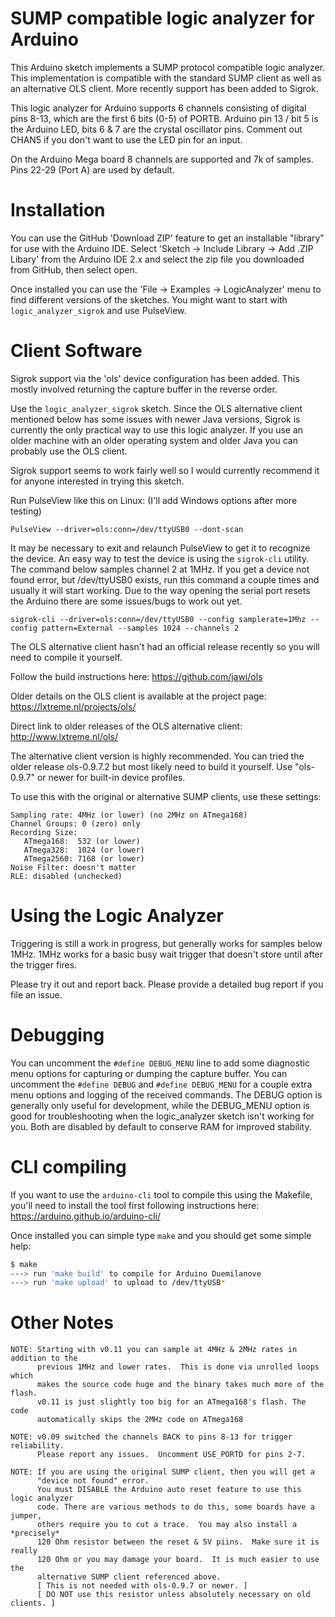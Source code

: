 SUMP compatible logic analyzer for Arduino
==========================================

This Arduino sketch implements a SUMP protocol compatible logic analyzer.
This implementation is compatible with the standard SUMP client as well as
an alternative OLS client.  More recently support has been added to Sigrok.

This logic analyzer for Arduino supports 6 channels consisting of digital
pins 8-13, which are the first 6 bits (0-5) of PORTB.
Arduino pin 13 / bit 5 is the Arduino LED, bits 6 & 7 are the crystal
oscillator pins. Comment out CHAN5 if you don't want to use the
LED pin for an input.

On the Arduino Mega board 8 channels are supported and 7k of samples.
Pins 22-29 (Port A) are used by default.

Installation
============

You can use the GitHub 'Download ZIP' feature to get an installable "library"
for use with the Arduino IDE.  Select 'Sketch -> Include Library -> Add .ZIP Libary'
from the Arduino IDE 2.x and select the zip file you downloaded from GitHub, then select open.

Once installed you can use the 'File -> Examples -> LogicAnalyzer' menu to find
different versions of the sketches.  You might want to start with `logic_analyzer_sigrok`
and use PulseView.

Client Software
===============

Sigrok support via the 'ols' device configuration has been added. This
mostly involved returning the capture buffer in the reverse order.

Use the `logic_analyzer_sigrok` sketch.  Since the OLS alternative client
mentioned below has some issues with newer Java versions, Sigrok is currently
the only practical way to use this logic analyzer.  If you use an older machine
with an older operating system and older Java you can probably use the OLS client.

Sigrok support seems to work fairly well so I would currently recommend it for
anyone interested in trying this sketch.

Run PulseView like this on Linux: (I'll add Windows options after more testing)
```
PulseView --driver=ols:conn=/dev/ttyUSB0 --dont-scan
```

It may be necessary to exit and relaunch PulseView to get it to recognize the device.
An easy way to test the device is using the `sigrok-cli` utility. The command below
samples channel 2 at 1MHz.  If you get a device not found error, but /dev/ttyUSB0 exists,
run this command a couple times and usually it will start working. Due to the way opening
the serial port resets the Arduino there are some issues/bugs to work out yet.
```
sigrok-cli --driver=ols:conn=/dev/ttyUSB0 --config samplerate=1Mhz --config pattern=External --samples 1024 --channels 2
```

The OLS alternative client hasn't had an official release recently so you will
need to compile it yourself.

Follow the build instructions here: https://github.com/jawi/ols


Older details on the OLS client is available at the project page:
https://lxtreme.nl/projects/ols/

Direct link to older releases of the OLS alternative client:
http://www.lxtreme.nl/ols/

The alternative client version is highly recommended.  You can tried the older
release ols-0.9.7.2 but most likely need to build it yourself. Use "ols-0.9.7"
or newer for built-in device profiles.

To use this with the original or alternative SUMP clients,
use these settings:
```
Sampling rate: 4MHz (or lower) (no 2MHz on ATmega168)
Channel Groups: 0 (zero) only
Recording Size:
   ATmega168:  532 (or lower)
   ATmega328:  1024 (or lower)
   ATmega2560: 7168 (or lower)
Noise Filter: doesn't matter
RLE: disabled (unchecked)
```

Using the Logic Analyzer
========================
Triggering is still a work in progress, but generally works for samples
below 1MHz.  1MHz works for a basic busy wait trigger that doesn't store
until after the trigger fires.

Please try it out and report back.  Please provide a detailed bug report
if you file an issue.

Debugging
=========

You can uncomment the `#define DEBUG_MENU` line to add some diagnostic menu
options for capturing or dumping the capture buffer.
You can uncomment the `#define DEBUG` and `#define DEBUG_MENU` for a couple
extra menu options and logging of the received commands.  The DEBUG option
is generally only useful for development, while the DEBUG_MENU option is
good for troubleshooting when the logic_analyzer sketch isn't working for you.
Both are disabled by default to conserve RAM for improved stability.

CLI compiling
=============

If you want to use the `arduino-cli` tool to compile this using the Makefile,
you'll need to install the tool first following instructions here:
https://arduino.github.io/arduino-cli/

Once installed you can simple type `make` and you should get some simple help:
```bash
$ make
---> run 'make build' to compile for Arduino Duemilanove
---> run 'make upload' to upload to /dev/ttyUSB*
```


Other Notes
===========================================================================
```
NOTE: Starting with v0.11 you can sample at 4MHz & 2MHz rates in addition to the 
      previous 1MHz and lower rates.  This is done via unrolled loops which
      makes the source code huge and the binary takes much more of the flash.
      v0.11 is just slightly too big for an ATmega168's flash. The code 
      automatically skips the 2MHz code on ATmega168

NOTE: v0.09 switched the channels BACK to pins 8-13 for trigger reliability.
      Please report any issues.  Uncomment USE_PORTD for pins 2-7.

NOTE: If you are using the original SUMP client, then you will get a
      "device not found" error.
      You must DISABLE the Arduino auto reset feature to use this logic analyzer
      code. There are various methods to do this, some boards have a jumper,
      others require you to cut a trace.  You may also install a *precisely*
      120 Ohm resistor between the reset & 5V piins.  Make sure it is really
      120 Ohm or you may damage your board.  It is much easier to use the
      alternative SUMP client referenced above.
      [ This is not needed with ols-0.9.7 or newer. ]
      [ DO NOT use this resistor unless absolutely necessary on old clients. ]
```
